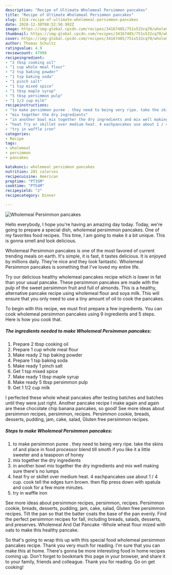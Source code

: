 ```yaml
---
description: "Recipe of Ultimate Wholemeal Persimmon pancakes"
title: "Recipe of Ultimate Wholemeal Persimmon pancakes"
slug: 1314-recipe-of-ultimate-wholemeal-persimmon-pancakes
date: 2020-12-30T08:52:50.992Z
image: https://img-global.cpcdn.com/recipes/34167485/751x532cq70/wholemeal-persimmon-pancakes-recipe-main-photo.jpg
thumbnail: https://img-global.cpcdn.com/recipes/34167485/751x532cq70/wholemeal-persimmon-pancakes-recipe-main-photo.jpg
cover: https://img-global.cpcdn.com/recipes/34167485/751x532cq70/wholemeal-persimmon-pancakes-recipe-main-photo.jpg
author: Thomas Schultz
ratingvalue: 4.9
reviewcount: 47998
recipeingredient:
- "2 tbsp cooking oil"
- "1 cup whole meal flour"
- "2 tsp baking powder"
- "1 tsp baking soda"
- "1 pinch salt"
- "1 tsp mixed spice"
- "1 tbsp maple syrup"
- "5 tbsp persimmon pulp"
- "1 1/2 cup milk"
recipeinstructions:
- "to make persimmon puree . they need to being very ripe. take the skins of and place in food processor blend till smoth if you like it a little sweeter and a teaspoon of honey"
- "mix together the dry ingredients"
- "in another bowl mix together the dry ingredients and mix well making sure there&#39;s no lumps"
- "heat fry or skillet over medium heat. 4 eachpancakes use about 1 / 4 cup. cook tell the edges turn brown. then flip press down with spatula and cook for a few more minutes."
- "try in waffle iron"
categories:
- Recipe
tags:
- wholemeal
- persimmon
- pancakes

katakunci: wholemeal persimmon pancakes 
nutrition: 281 calories
recipecuisine: American
preptime: "PT35M"
cooktime: "PT54M"
recipeyield: "2"
recipecategory: Dinner

---
```



![Wholemeal Persimmon pancakes](https://img-global.cpcdn.com/recipes/34167485/751x532cq70/wholemeal-persimmon-pancakes-recipe-main-photo.jpg)

Hello everybody, I hope you're having an amazing day today. Today, we're going to prepare a special dish, wholemeal persimmon pancakes. One of my favorites food recipes. This time, I am going to make it a bit unique. This is gonna smell and look delicious.

Wholemeal Persimmon pancakes is one of the most favored of current trending meals on earth. It's simple, it is fast, it tastes delicious. It is enjoyed by millions daily. They're nice and they look fantastic. Wholemeal Persimmon pancakes is something that I've loved my entire life.

Try our delicious healthy wholemeal pancakes recipe which is lower in fat than your usual pancake. These persimmon pancakes are made with the pulp of the sweet persimmon fruit and full of almonds. This is a healthy, alternative pancake recipe using wholemeal flour and soya milk. This will ensure that you only need to use a tiny amount of oil to cook the pancakes.


To begin with this recipe, we must first prepare a few ingredients. You can cook wholemeal persimmon pancakes using 9 ingredients and 5 steps. Here is how you cook that.

<!--inarticleads1-->

##### The ingredients needed to make Wholemeal Persimmon pancakes:

1. Prepare 2 tbsp cooking oil
1. Prepare 1 cup whole meal flour
1. Make ready 2 tsp baking powder
1. Prepare 1 tsp baking soda
1. Make ready 1 pinch salt
1. Get 1 tsp mixed spice
1. Make ready 1 tbsp maple syrup
1. Make ready 5 tbsp persimmon pulp
1. Get 1 1/2 cup milk


I perfected these whole wheat pancakes after testing batches and batches until they were just right. Another pancake recipe I make again and again are these chocolate chip banana pancakes, so good! See more ideas about persimmon recipes, persimmon, recipes. Persimmon cookie, breads, desserts, pudding, jam, cake, salad, Gluten free persimmon recipes. 

<!--inarticleads2-->

##### Steps to make Wholemeal Persimmon pancakes:

1. to make persimmon puree . they need to being very ripe. take the skins of and place in food processor blend till smoth if you like it a little sweeter and a teaspoon of honey
1. mix together the dry ingredients
1. in another bowl mix together the dry ingredients and mix well making sure there&#39;s no lumps
1. heat fry or skillet over medium heat. 4 eachpancakes use about 1 / 4 cup. cook tell the edges turn brown. then flip press down with spatula and cook for a few more minutes.
1. try in waffle iron


See more ideas about persimmon recipes, persimmon, recipes. Persimmon cookie, breads, desserts, pudding, jam, cake, salad, Gluten free persimmon recipes. Tilt the pan so that the batter coats the base of the pan evenly. Find the perfect persimmon recipes for fall, including breads, salads, desserts, and preserves. Wholemeal And Oat Pancake -Whole wheat flour mized with oats to make this healthy pancake. 

So that's going to wrap this up with this special food wholemeal persimmon pancakes recipe. Thank you very much for reading. I'm sure that you can make this at home. There's gonna be more interesting food in home recipes coming up. Don't forget to bookmark this page in your browser, and share it to your family, friends and colleague. Thank you for reading. Go on get cooking!
